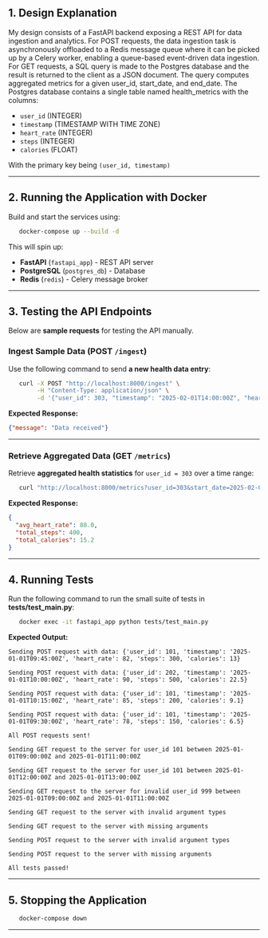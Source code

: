 
## **1. Design Explanation**
My design consists of a FastAPI backend exposing a REST API for data ingestion and analytics.  For POST requests, the data ingestion task is asynchronously offloaded to 
a Redis message queue where it can be picked up by a Celery worker, enabling a queue-based event-driven data ingestion.  For GET requests, 
a SQL query is made to the Postgres database and the result is returned to the client as a JSON document.  The query computes aggregated metrics for a given user_id, start_date, and end_date. The Postgres 
database contains a single table named health_metrics with the columns:

- `user_id` (INTEGER)
- `timestamp` (TIMESTAMP WITH TIME ZONE)
- `heart_rate` (INTEGER)
- `steps` (INTEGER)
- `calories` (FLOAT)

With the primary key being `(user_id, timestamp)`

---

## **2. Running the Application with Docker**

Build and start the services using:

```bash
   docker-compose up --build -d
```
This will spin up:
- **FastAPI** (`fastapi_app`) - REST API server
- **PostgreSQL** (`postgres_db`) - Database
- **Redis** (`redis`) - Celery message broker
---

## **3. Testing the API Endpoints**
Below are **sample requests** for testing the API manually.

### **Ingest Sample Data (POST `/ingest`)**
Use the following command to send **a new health data entry**:
```bash
   curl -X POST "http://localhost:8000/ingest" \
        -H "Content-Type: application/json" \
        -d '{"user_id": 303, "timestamp": "2025-02-01T14:00:00Z", "heart_rate": 88, "steps": 400, "calories": 15.2}'
```
**Expected Response:**
```json
{"message": "Data received"}
```

---

### **Retrieve Aggregated Data (GET `/metrics`)**
Retrieve **aggregated health statistics** for `user_id = 303` over a time range:
```bash
   curl "http://localhost:8000/metrics?user_id=303&start_date=2025-02-01T13:00:00Z&end_date=2025-02-01T15:00:00Z"
```
**Expected Response:**
```json
{
  "avg_heart_rate": 88.0,
  "total_steps": 400,
  "total_calories": 15.2
}
```

---

## **4. Running Tests**
Run the following command to run the small suite of tests in **tests/test_main.py**:
```bash
   docker exec -it fastapi_app python tests/test_main.py
```

**Expected Output:**
```
Sending POST request with data: {'user_id': 101, 'timestamp': '2025-01-01T09:45:00Z', 'heart_rate': 82, 'steps': 300, 'calories': 13}

Sending POST request with data: {'user_id': 202, 'timestamp': '2025-01-01T10:00:00Z', 'heart_rate': 90, 'steps': 500, 'calories': 22.5}

Sending POST request with data: {'user_id': 101, 'timestamp': '2025-01-01T10:15:00Z', 'heart_rate': 85, 'steps': 200, 'calories': 9.1}

Sending POST request with data: {'user_id': 101, 'timestamp': '2025-01-01T09:30:00Z', 'heart_rate': 78, 'steps': 150, 'calories': 6.5}

All POST requests sent!

Sending GET request to the server for user_id 101 between 2025-01-01T09:00:00Z and 2025-01-01T11:00:00Z

Sending GET request to the server for user_id 101 between 2025-01-01T12:00:00Z and 2025-01-01T13:00:00Z

Sending GET request to the server for invalid user_id 999 between 2025-01-01T09:00:00Z and 2025-01-01T11:00:00Z

Sending GET request to the server with invalid argument types

Sending GET request to the server with missing arguments

Sending POST request to the server with invalid argument types

Sending POST request to the server with missing arguments

All tests passed!
```

---

## **5. Stopping the Application**
```bash
   docker-compose down
```

---
